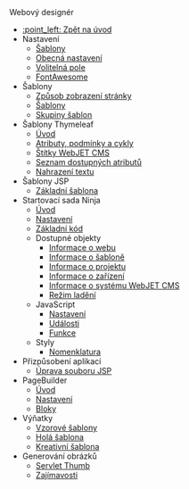  <div class="sidebar-section">Webový designér</div>

- [:point\_left: Zpět na úvod](/?back)
- Nastavení
  - [Šablony](/frontend/setup/README.md)
  - [Obecná nastavení](/frontend/setup/config.md)
  - [Volitelná pole](/frontend/webpages/customfields/README.md)
  - [FontAwesome](/frontend/webpages/fontawesome/README.md)
- Šablony
  - [Způsob zobrazení stránky](/frontend/templates/README.md)
  - [Šablony](/frontend/templates/templates.md)
  - [Skupiny šablon](/frontend/templates/template-groups.md)
- Šablony Thymeleaf
  - [Úvod](/frontend/thymeleaf/README.md)
  - [Atributy, podmínky a cykly](/frontend/thymeleaf/statements.md)
  - [Štítky WebJET CMS](/frontend/thymeleaf/tags.md)
  - [Seznam dostupných atributů](/frontend/thymeleaf/webjet-objects.md)
  - [Nahrazení textu](/frontend/thymeleaf/text-replaces.md)
- Šablony JSP
  - [Základní šablona](/frontend/jsp/README.md)
- Startovací sada Ninja
  - [Úvod](/frontend/ninja-starter-kit/README.md)
  - [Nastavení](/frontend/ninja-starter-kit/temp-group/README.md)
  - [Základní kód](/frontend/ninja-starter-kit/ninja-bp/README.md)
  - Dostupné objekty
    - [Informace o webu](/frontend/ninja-starter-kit/ninja-jv/page/README.md)
    - [Informace o šabloně](/frontend/ninja-starter-kit/ninja-jv/temp/README.md)
    - [Informace o projektu](/frontend/ninja-starter-kit/ninja-jv/temp-group/README.md)
    - [Informace o zařízení](/frontend/ninja-starter-kit/ninja-jv/user-agent/README.md)
    - [Informace o systému WebJET CMS](/frontend/ninja-starter-kit/ninja-jv/webjet/README.md)
    - [Režim ladění](/frontend/ninja-starter-kit/ninja-jv/debug/README.md)
  - JavaScript
    - [Nastavení](/frontend/ninja-starter-kit/ninja-js/settings/README.md)
    - [Události](/frontend/ninja-starter-kit/ninja-js/events/README.md)
    - [Funkce](/frontend/ninja-starter-kit/ninja-js/functions/README.md)
  - Styly
    - [Nomenklatura](/frontend/ninja-starter-kit/ninja-cs/naming/README.md)
- Přizpůsobení aplikací
  - [Úprava souboru JSP](/frontend/customize-apps/README.md)
- PageBuilder
  - [Úvod](/frontend/page-builder/README.md)
  - [Nastavení](/frontend/page-builder/settings.md)
  - [Bloky](/frontend/page-builder/blocks.md)
- Výňatky
  - [Vzorové šablony](/frontend/examples/README.md)
  - [Holá šablona](/frontend/examples/template-bare/README.md)
  - [Kreativní šablona](/frontend/examples/templates-creative/README.md)
- Generování obrázků
  - [Servlet Thumb](/frontend/thumb-servlet/README.md)
  - [Zajímavosti](/frontend/thumb-servlet/interest-point.md)
